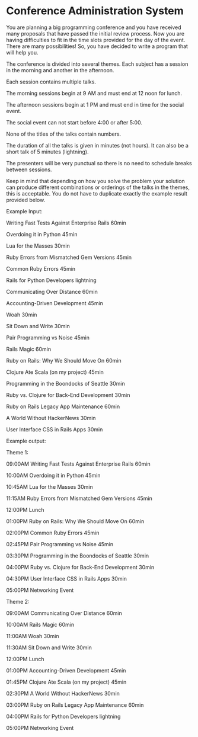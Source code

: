 # Conference Administration System

You are planning a big programming conference and you have received many proposals that have passed the initial review process. Now you are having difficulties to fit in the time slots provided for the day of the event. There are many possibilities! So, you have decided to write a program that will help you.

The conference is divided into several themes. Each subject has a session in the morning and another in the afternoon.

Each session contains multiple talks.

The morning sessions begin at 9 AM and must end at 12 noon for lunch.

The afternoon sessions begin at 1 PM and must end in time for the social event.

The social event can not start before 4:00 or after 5:00.

None of the titles of the talks contain numbers.

The duration of all the talks is given in minutes (not hours). It can also be a short talk of 5 minutes (lightning).

The presenters will be very punctual so there is no need to schedule breaks between sessions.

Keep in mind that depending on how you solve the problem your solution can produce different combinations or orderings of the talks in the themes, this is acceptable. You do not have to duplicate exactly the example result provided below.

Example Input:

Writing Fast Tests Against Enterprise Rails 60min

Overdoing it in Python 45min

Lua for the Masses 30min

Ruby Errors from Mismatched Gem Versions 45min

Common Ruby Errors 45min

Rails for Python Developers lightning

Communicating Over Distance 60min

Accounting-Driven Development 45min

Woah 30min

Sit Down and Write 30min

Pair Programming vs Noise 45min

Rails Magic 60min

Ruby on Rails: Why We Should Move On 60min

Clojure Ate Scala (on my project) 45min

Programming in the Boondocks of Seattle 30min

Ruby vs. Clojure for Back-End Development 30min

Ruby on Rails Legacy App Maintenance 60min

A World Without HackerNews 30min

User Interface CSS in Rails Apps 30min


Example output:

Theme 1:

09:00AM Writing Fast Tests Against Enterprise Rails 60min

10:00AM Overdoing it in Python 45min

10:45AM Lua for the Masses 30min

11:15AM Ruby Errors from Mismatched Gem Versions 45min

12:00PM Lunch

01:00PM Ruby on Rails: Why We Should Move On 60min

02:00PM Common Ruby Errors 45min

02:45PM Pair Programming vs Noise 45min

03:30PM Programming in the Boondocks of Seattle 30min

04:00PM Ruby vs. Clojure for Back-End Development 30min

04:30PM User Interface CSS in Rails Apps 30min

05:00PM Networking Event

Theme 2:

09:00AM Communicating Over Distance 60min

10:00AM Rails Magic 60min

11:00AM Woah 30min

11:30AM Sit Down and Write 30min

12:00PM Lunch

01:00PM Accounting-Driven Development 45min

01:45PM Clojure Ate Scala (on my project) 45min

02:30PM A World Without HackerNews 30min

03:00PM Ruby on Rails Legacy App Maintenance 60min

04:00PM Rails for Python Developers lightning

05:00PM Networking Event
